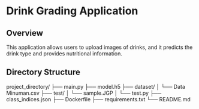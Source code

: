 # Drink Grading Application

## Overview
This application allows users to upload images of drinks, and it predicts the drink type and provides nutritional information.

## Directory Structure
project_directory/
├── main.py
├── model.h5
├── dataset/
│ └── Data Minuman.csv
├── test/
│ └── sample.JGP
│ └── test.py
├── class_indices.json
├── Dockerfile
├── requirements.txt
└── README.md